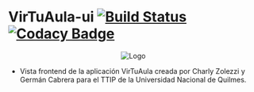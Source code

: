 # VirTuAula-ui [![Build Status](https://app.travis-ci.com/zolezzi/VirTuAula-ui.svg?branch=main)](https://app.travis-ci.com/zolezzi/VirTuAula-ui) [![Codacy Badge](https://app.codacy.com/project/badge/Grade/d396567ca8df4c6095d1a06b202a4dc7)](https://www.codacy.com/gh/zolezzi/VirTuAula-ui/dashboard?utm_source=github.com&amp;utm_medium=referral&amp;utm_content=zolezzi/VirTuAula-ui&amp;utm_campaign=Badge_Grade)
<p align="center">
   <img src="https://cdn.discordapp.com/attachments/828784442293485578/886246124103532584/unknown.png" alt="Logo"/>
</p>

*   Vista frontend de la aplicación VirTuAula creada por Charly Zolezzi y Germán Cabrera para el TTIP de la Universidad Nacional de Quilmes.
